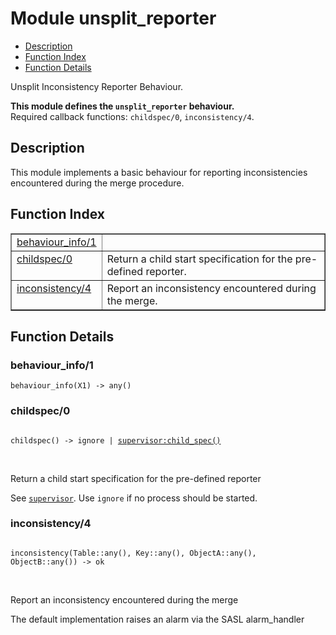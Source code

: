 

# Module unsplit_reporter #
* [Description](#description)
* [Function Index](#index)
* [Function Details](#functions)

Unsplit Inconsistency Reporter Behaviour.

__This module defines the `unsplit_reporter` behaviour.__<br /> Required callback functions: `childspec/0`, `inconsistency/4`.

<a name="description"></a>

## Description ##
This module implements a basic behaviour for reporting inconsistencies
encountered during the merge procedure.
<a name="index"></a>

## Function Index ##


<table width="100%" border="1" cellspacing="0" cellpadding="2" summary="function index"><tr><td valign="top"><a href="#behaviour_info-1">behaviour_info/1</a></td><td></td></tr><tr><td valign="top"><a href="#childspec-0">childspec/0</a></td><td>Return a child start specification for the pre-defined reporter.</td></tr><tr><td valign="top"><a href="#inconsistency-4">inconsistency/4</a></td><td>Report an inconsistency encountered during the merge.</td></tr></table>


<a name="functions"></a>

## Function Details ##

<a name="behaviour_info-1"></a>

### behaviour_info/1 ###

`behaviour_info(X1) -> any()`

<a name="childspec-0"></a>

### childspec/0 ###

<pre><code>
childspec() -&gt; ignore | <a href="supervisor.md#type-child_spec">supervisor:child_spec()</a>
</code></pre>
<br />

Return a child start specification for the pre-defined reporter

See [`supervisor`](supervisor.md).
Use `ignore` if no process should be started.

<a name="inconsistency-4"></a>

### inconsistency/4 ###

<pre><code>
inconsistency(Table::any(), Key::any(), ObjectA::any(), ObjectB::any()) -&gt; ok
</code></pre>
<br />

Report an inconsistency encountered during the merge

The default implementation raises an alarm via the SASL alarm_handler

